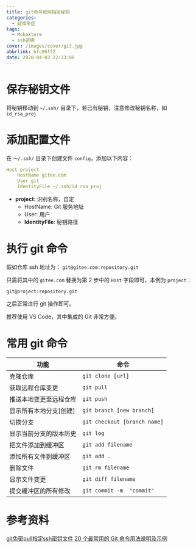 ```yaml
---
title: git命令如何指定秘钥
categories:
  - 疑难杂症
tags:
  - MobaXterm
  - ssh密钥
cover: /images/cover/git.jpg
abbrlink: bfc06ff2
date: 2020-04-03 22:33:08
---
```



# 保存秘钥文件

将秘钥移动到 `~/.ssh/` 目录下，若已有秘钥，注意修改秘钥名称，如 `id_rsa_proj`

# 添加配置文件

在 `～/.ssh/` 目录下创建文件 `config`，添加以下内容：

```yml
Host project
    HostName gitee.com
    User git
    IdentityFile ~/.ssh/id_rsa_proj
```

- **project**: 识别名称，自定
  - HostName: Git 服务地址
  - User: 用户
  - **IdentityFile**: 秘钥路径

# 执行 git 命令

假如仓库 ssh 地址为： `git@gitee.com:repository.git`

只需将其中的 `gitee.com` 替换为第 2 步中的 `Host` 字段即可，本例为 `project`：

  ```
  git@project:repository.git
  ```

之后正常进行 git 操作即可。

推荐使用 VS Code，其中集成的 Git 非常方便。

# 常用 git 命令

|功能|命令|
|---|---|
|克隆仓库             |`git clone [url]`|
|获取远程仓库变更      |`git pull`|
|推送本地变更至远程仓库 |`git push`|
|显示所有本地分支[创建] |`git branch [new branch]`|
|切换分支             |`git checkout [branch name]`|
|显示当前分支的版本历史  |`git log`|
|把文件添加到缓冲区     |`git add filename`|
|添加所有文件到缓冲区   | `git add .`|
|删除文件             |`git rm filename`|
|显示文件变更          |`git diff filename`|
|提交缓冲区的所有修改   |`git commit -m  "commit"`|

# 参考资料

[git免密pull指定ssh密钥文件](https://blog.csdn.net/junbujianwpl/article/details/78650105)
[20 个最常用的 Git 命令用法说明及示例](https://baijiahao.baidu.com/s?id=1651596943483969859&wfr=spider&for=pc)